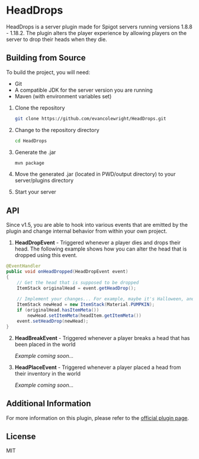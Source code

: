 # HeadDrops

HeadDrops is a server plugin made for Spigot servers running versions 1.8.8 - 1.18.2.  The plugin alters the player experience by allowing players on the server to drop their heads when they die.

## Building from Source

To build the project, you will need:

- Git
- A compatible JDK for the server version you are running
- Maven (with environment variables set)

1. Clone the repository

   ```bash
   git clone https://github.com/evancolewright/HeadDrops.git
   ```

2. Change to the repository directory

   ```bash
   cd HeadDrops
   ```

3. Generate the .jar

   ```bash
   mvn package
   ```

4. Move the generated .jar (located in PWD/output directory) to your server/plugins directory

5. Start your server

## API

Since v1.5, you are able to hook into various events that are emitted by the plugin and change internal behavior from within your own project.

1. **HeadDropEvent** - Triggered whenever a player dies and drops their head.
The following example shows how you can alter the head that is dropped using this event.

```Java
@EventHandler
public void onHeadDropped(HeadDropEvent event)
{
    // Get the head that is supposed to be dropped
    ItemStack originalHead = event.getHeadDrop();
	
    // Implement your changes... For example, maybe it's Halloween, and you want all head drops to be a pumpkin head
    ItemStack newHead = new ItemStack(Material.PUMPKIN);
    if (originalHead.hasItemMeta()) 
        newHead.setItemMeta(headItem.getItemMeta())
    event.setHeadDrop(newHead);    
}
```

2. **HeadBreakEvent** - Triggered whenever a player breaks a head that has been placed in the world

   *Example coming soon...*

3. **HeadPlaceEvent** - Triggered whenever a player placed a head from their inventory in the world

   *Example coming soon...*

## Additional Information

For more information on this plugin, please refer to the [official plugin page](https://www.spigotmc.org/resources/headdrops-1-8-1-18.15964/).

## License

MIT

